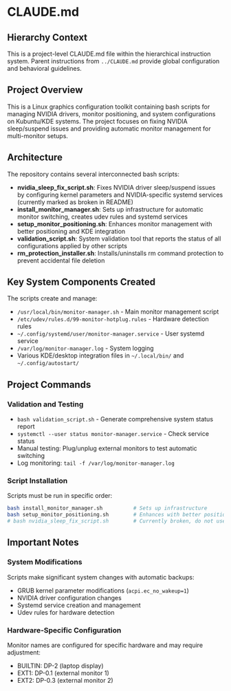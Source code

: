 # CLAUDE.md

## Hierarchy Context
This is a project-level CLAUDE.md file within the hierarchical instruction system. Parent instructions from `../CLAUDE.md` provide global configuration and behavioral guidelines.

## Project Overview

This is a Linux graphics configuration toolkit containing bash scripts for managing NVIDIA drivers, monitor positioning, and system configurations on Kubuntu/KDE systems. The project focuses on fixing NVIDIA sleep/suspend issues and providing automatic monitor management for multi-monitor setups.

## Architecture

The repository contains several interconnected bash scripts:

- **nvidia_sleep_fix_script.sh**: Fixes NVIDIA driver sleep/suspend issues by configuring kernel parameters and NVIDIA-specific systemd services (currently marked as broken in README)
- **install_monitor_manager.sh**: Sets up infrastructure for automatic monitor switching, creates udev rules and systemd services
- **setup_monitor_positioning.sh**: Enhances monitor management with better positioning and KDE integration
- **validation_script.sh**: System validation tool that reports the status of all configurations applied by other scripts
- **rm_protection_installer.sh**: Installs/uninstalls rm command protection to prevent accidental file deletion

## Key System Components Created

The scripts create and manage:
- `/usr/local/bin/monitor-manager.sh` - Main monitor management script
- `/etc/udev/rules.d/99-monitor-hotplug.rules` - Hardware detection rules
- `~/.config/systemd/user/monitor-manager.service` - User systemd service
- `/var/log/monitor-manager.log` - System logging
- Various KDE/desktop integration files in `~/.local/bin/` and `~/.config/autostart/`

## Project Commands

### Validation and Testing
- `bash validation_script.sh` - Generate comprehensive system status report
- `systemctl --user status monitor-manager.service` - Check service status
- Manual testing: Plug/unplug external monitors to test automatic switching
- Log monitoring: `tail -f /var/log/monitor-manager.log`

### Script Installation
Scripts must be run in specific order:
```bash
bash install_monitor_manager.sh          # Sets up infrastructure  
bash setup_monitor_positioning.sh        # Enhances with better positioning
# bash nvidia_sleep_fix_script.sh        # Currently broken, do not use
```

## Important Notes

### System Modifications
Scripts make significant system changes with automatic backups:
- GRUB kernel parameter modifications (`acpi.ec_no_wakeup=1`)
- NVIDIA driver configuration changes  
- Systemd service creation and management
- Udev rules for hardware detection

### Hardware-Specific Configuration
Monitor names are configured for specific hardware and may require adjustment:
- BUILTIN: DP-2 (laptop display)
- EXT1: DP-0.1 (external monitor 1)  
- EXT2: DP-0.3 (external monitor 2)